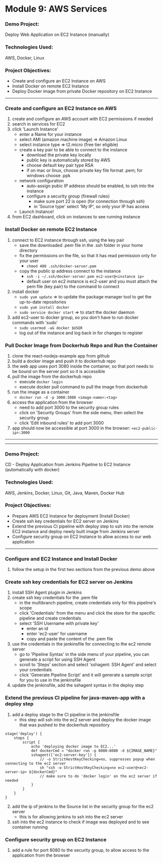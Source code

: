 # Module 9: AWS Services

### Demo Project:
Deploy Web Application on EC2 Instance (manually)

### Technologies Used:
AWS, Docker, Linux

### Project Objectives:
- Create and configure an EC2 Instance on AWS
- Install Docker on remote EC2 Instance
- Deploy Docker image from private Docker repository on EC2 Instance
---
### Create and configure an EC2 Instance on AWS
1. create and configure an AWS account with EC2 permissions if needed
2. search in services for EC2
3. click 'Launch Instance'
    - enter a Name for your instance
    - select AMI (amazon machine image) => Amazon Linux
    - select instance type => t2.micro (free tier eligible)
    - create a key pair to be able to connect to the instance
        - download the private key locally
        - public key is automatically stored by AWS
        - choose default key pair type RSA
        - if on mac or linux, choose private key file format .pem; for windows choose .ppk
    - network configuration
        - auto-assign pubic IP address should be enabled, to ssh into the instance
        - configure a security group (firewall rules)
            - make sure port 22 is open (for connection through ssh)
            - in 'Source type' select 'My IP', so only your IP has access
    - Launch Instance!
4. from EC2 dashboard, click on instances to see running instance

### Install Docker on remote EC2 Instance
1. connect to EC2 instance through ssh, using the key pair
    - save the downloaded .pem file in the .ssh folder in your home directory
    - fix the permissions on the file, so that it has read permission only for your user
        - `chmod 400 .ssh/docker-server.pem`
    - copy the public ip address connect to the instance
        - `ssh -i ~/.ssh/docker-server.pem ec2-user@<instance ip>`
        - default user on ec2 instance is ec2-user and you must attach the pem file (key pair) to the command to connect
2. install docker
    - `sudo yum update` => to update the package manager tool to get the up-to-date repositories
    - `sudo yum install docker`
    - `sudo service docker start` => to start the docker daemon
3. add ec2-user to docker group, so you don't have to run docker commands with 'sudo'
    - `sudo usermod -aG docker $USER`
    - log out of the instance and log back in for changes to register

### Pull Docker Image from Dockerhub Repo and Run the Container
1. clone the react-nodejs-example app from github
2. build a docker image and push it to dockerhub repo
3. the web app uses port 3080 inside the container, so that port needs to be bound on the server port so it is accessible
4. pull the image from the dockerhub repo
    - execute `docker login`
    - execute docker pull command to pull the image from dockerhub
5. run the image as a container
    - `docker run -d -p 3000:3080 <image-name>:<tag>`
6. access the application from the browser
    - need to add port 3000 to the security group rules
    - click on 'Security Groups' from the side menu, then select the security group
    - click 'Edit inbound rules' to add port 3000
7. app should now be accessible at port 3000 in the browser: `<ec2-public-ip>:3000`
---
---
### Demo Project:
CD - Deploy Application from Jenkins Pipeline to EC2 Instance (automatically with docker)

### Technologies Used:
AWS, Jenkins, Docker, Linux, Git, Java, Maven, Docker Hub

### Project Objectives:
- Prepare AWS EC2 Instance for deployment (Install Docker)
- Create ssh key credentials for EC2 server on Jenkins
- Extend the previous CI pipeline with deploy step to ssh into the remote EC2 instance and deploy newly built image from Jenkins server
- Configure security group on EC2 Instance to allow access to our web application
---
### Configure and EC2 Instance and Install Docker
1. follow the setup in the first two sections from the previous demo above

### Create ssh key credentials for EC2 server on Jenkins
1. install SSH Agent plugin in Jenkins
2. create ssh key credentials for the .pem file
    - in the multibranch pipeline, create credentials only for this pipeline's scope
    - click 'Credentials' from the menu and click the store for the specific pipeline and create credentials
    - select 'SSH Username with private key'
        - enter an id
        - enter 'ec2-user' for username
        - copy and paste the content of the .pem file
3. use the credentials in the jenkinsfile for connecting to the ec2 remote server
    - go to 'Pipeline Syntax' in the side menu of your pipeline, you can generate a script for using SSH Agent
    - scroll to 'Steps' section and select 'sshagent: SSH Agent' and select your credentials
    - click 'Generate Pipeline Script' and it will generate a sample script for you to use in the jenkinsfile
4. update the jenkinsfile, add the sshagent syntax in the deploy step

### Extend the previous CI pipeline for java-maven-app with a deploy step
1. add a deploy stage to the CI pipeline in the jenkinsfile
    - this step will ssh into the ec2 server and deploy the docker image that was pushed to the dockerhub repository
```
stage('deploy') {
    steps {
        script {
            echo 'deploying docker image to EC2...'
            def dockerCmd = "docker run -p 8080:8080 -d ${IMAGE_NAME}"
            sshagent(['ec2-server-key']) {
                // -o StrictHostKeyChecking=no, suppresses popup when connecting to the ec2 server
                sh "ssh -o StrictHostKeyChecking=no ec2-user@<ec2-server-ip> ${dockerCmd}"
                // make sure to do 'docker login' on the ec2 server if needed
            }
        }
    }
}
```
2. add the ip of jenkins to the Source list in the security group for the ec2 server
    - this is for allowing jenkins to ssh into the ec2 server
3. ssh into the ec2 instance to check if image was deployed and to see container running

### Configure security group on EC2 Instance
1. add a rule for port 8080 to the security group, to allow access to the application from the browser